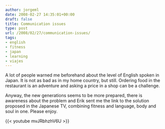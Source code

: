 ```yaml
---
author: jorgeml
date: 2008-02-27 14:35:01+00:00
draft: false
title: Communication issues
type: post
url: /2008/02/27/communication-issues/
tags:
- english
- fitness
- japan
- learning
- viajes
---
```


A lot of people warned me beforehand about the level of English spoken in Japan. It is not as bad as in my home country, but still. Ordering food in the restaurant is an adventure and asking a price in a shop can be a challenge.

Anyway, the new generations seems to be more prepared, there is awareness about the problem and Erik sent me the link to the solution proposed in the Japanese TV, combining fitness and language, body and soul in one. Please enjoy.

{{< youtube mvJRbhzhV6U >}}
